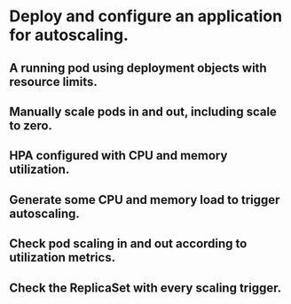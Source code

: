 # Deploy and configure an application for autoscaling.
## A running pod using deployment objects with resource limits.
## Manually scale pods in and out, including scale to zero.
## HPA configured with CPU and memory utilization.
## Generate some CPU and memory load to trigger autoscaling.
## Check pod scaling in and out according to utilization metrics.
## Check the ReplicaSet with every scaling trigger. 